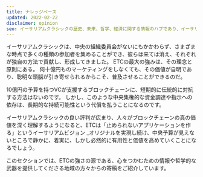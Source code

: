 ```yaml
---
title: ナレッジベース
updated: 2022-02-22
disclaimer: opinion
seo: イーサリアムクラシックの歴史、未来、哲学、経済に関する情報のハブであり、イーサリアムの分散型バージョンの理由、方法、場所を文書化したものです。
---
```


イーサリアムクラシックは、中央の組織委員会がないにもかかわらず、さまざまな時点で多くの種類の参加者を集めることができ、彼らは来ては消え、それぞれが独自の方法で貢献し、形成してきました。 ETCの最大の強みは、その理念と原則にある。 何十億円ものマーケティングをしなくても、その価値が自明であり、聡明な頭脳が引き寄せられるからこそ、普及させることができるのだ。

10億円の予算を持つVCが支援するブロックチェーンに、短期的に伝統的に対抗する方法はないのです。 しかし、このような中央集権的な資金調達や指示への依存は、長期的な持続可能性という代償を払うことになるのです。

</em> イーサリアムクラシックの良い評判が広まり、人々がブロックチェーンの真の価値を深く理解するようになると、ETCは「止められないアプリケーションを作る」というイーサリアムビジョン _オリジナルを実現し続け、中央予算が見えないところで静かに、着実に、しかし必然的に有用性と価値を高めていくことになるでしょう。</p>

このセクションでは、ETCの強さの源である、心をつかむための情報や哲学的な武器を提供してくださる地域の方々からの寄稿をご紹介しています。
